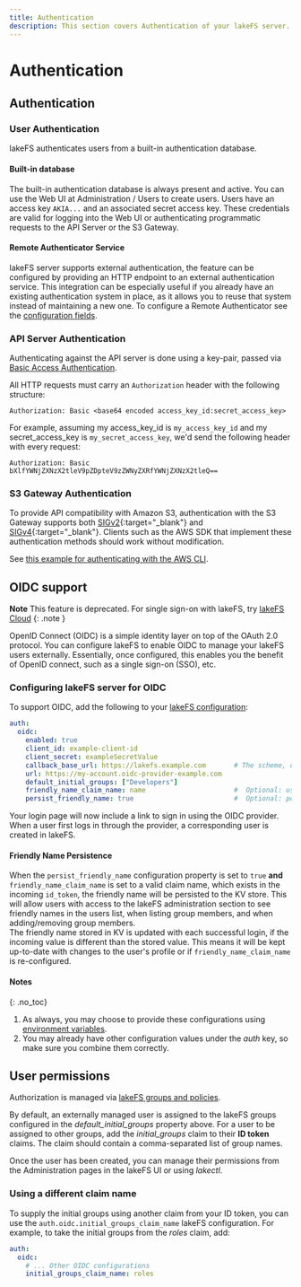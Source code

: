 ```yaml
---
title: Authentication 
description: This section covers Authentication of your lakeFS server.
---
```


# Authentication 



## Authentication

### User Authentication

lakeFS authenticates users from a built-in authentication database.

#### Built-in database

The built-in authentication database is always present and active. You can use the
Web UI at Administration / Users to create users. Users have an access key
`AKIA...` and an associated secret access key. These credentials are valid
for logging into the Web UI or authenticating programmatic requests to the API
Server or the S3 Gateway.

#### Remote Authenticator Service 

lakeFS server supports external authentication, the feature can be configured by providing an HTTP endpoint to an external authentication service. This integration can be especially useful if you already have an existing authentication system in place, as it allows you to reuse that system instead of maintaining a new one.
To configure a Remote Authenticator see the [configuration fields](/reference/configuration/#authentication-and-authorization).

### API Server Authentication

Authenticating against the API server is done using a key-pair, passed via [Basic Access Authentication](https://en.wikipedia.org/wiki/Basic_access_authentication).

All HTTP requests must carry an `Authorization` header with the following structure:

```text
Authorization: Basic <base64 encoded access_key_id:secret_access_key>
```

For example, assuming my access_key_id is `my_access_key_id` and my secret_access_key is `my_secret_access_key`, we'd send the following header with every request:

```text
Authorization: Basic bXlfYWNjZXNzX2tleV9pZDpteV9zZWNyZXRfYWNjZXNzX2tleQ==
```


### S3 Gateway Authentication

To provide API compatibility with Amazon S3, authentication with the S3 Gateway supports both [SIGv2](https://docs.aws.amazon.com/general/latest/gr/signature-version-2.html){:target="_blank"} and [SIGv4](https://docs.aws.amazon.com/general/latest/gr/signature-version-4.html){:target="_blank"}.
Clients such as the AWS SDK that implement these authentication methods should work without modification.

See [this example for authenticating with the AWS CLI](/integrations/aws_cli/).


## OIDC support

**Note**
This feature is deprecated. For single sign-on with lakeFS, try [lakeFS Cloud](https://lakefs.cloud)
{: .note }

OpenID Connect (OIDC) is a simple identity layer on top of the OAuth 2.0 protocol.
You can configure lakeFS to enable OIDC to manage your lakeFS users externally. 
Essentially, once configured, this enables you the benefit of OpenID connect, such as a single sign-on (SSO), etc. 

### Configuring lakeFS server for OIDC

To support OIDC, add the following to your [lakeFS configuration](/reference/configuration/):

```yaml
auth:
  oidc:
    enabled: true
    client_id: example-client-id
    client_secret: exampleSecretValue
    callback_base_url: https://lakefs.example.com       # The scheme, domain (and port) of your lakeFS installation
    url: https://my-account.oidc-provider-example.com
    default_initial_groups: ["Developers"]
    friendly_name_claim_name: name                      #  Optional: use the value from this claim as the user's display name
    persist_friendly_name: true                         #  Optional: persist friendly name to KV store so it can be displayed in the user list
```

Your login page will now include a link to sign in using the 
OIDC provider. When a user first logs in through the provider, a corresponding user is created in lakeFS.

#### Friendly Name Persistence

When the `persist_friendly_name` configuration property is set to `true` **and** `friendly_name_claim_name` is set to a valid claim name, which exists in the incoming `id_token`, the friendly name will be persisted to the KV store. This will allow users with access to the lakeFS administration section to see friendly names in the users list, when listing group members, and when adding/removing group members.  
The friendly name stored in KV is updated with each successful login, if the incoming value is different than the stored value. This means it will be kept up-to-date with changes to the user's profile or if `friendly_name_claim_name` is re-configured.

#### Notes
{: .no_toc}
1. As always, you may choose to provide these configurations using [environment variables](/reference/configuration/).
2. You may already have other configuration values under the _auth_ key, so make sure you combine them correctly.

## User permissions

Authorization is managed via [lakeFS groups and policies](/security/rbac/}).

By default, an externally managed user is assigned to the lakeFS groups configured in the _default_initial_groups_ property above.
For a user to be assigned to other groups, add the _initial_groups_ claim to their **ID token** claims. The claim should contain a
comma-separated list of group names.

Once the user has been created, you can manage their permissions from the Administration pages in the lakeFS UI or using _lakectl_.

### Using a different claim name

To supply the initial groups using another claim from your ID token, you can use the `auth.oidc.initial_groups_claim_name` 
lakeFS configuration. For example, to take the initial groups from the _roles_ claim, add:

```yaml
auth:
  oidc:
    # ... Other OIDC configurations
    initial_groups_claim_name: roles
```
